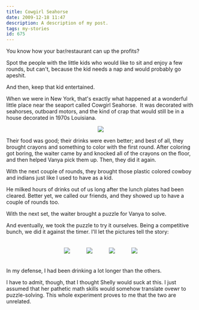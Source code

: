 ```yaml
---
title: Cowgirl Seahorse
date: 2009-12-18 11:47
description: A description of my post.
tags: my-stories
id: 675
---
```

You know how your bar/restaurant can up the profits?

Spot the people with the little kids who would like to sit and enjoy a few rounds, but can't, because the kid needs a nap and would probably go apeshit.

And then, keep that kid entertained.

When we were in New York, that's exactly what happened at a wonderful little place near the seaport called Cowgirl Seahorse.  <span class="spanEndPreview">&nbsp;</span>It was decorated with seahorses, outboard motors, and the kind of crap that would still be in a house decorated in 1970s Louisiana.

<div style="text-align:center">
<img src="/img/cowgirlseahorse.jpg">
</div>

Their food was good; their drinks were even better; and best of all, they brought crayons and something to color with the first round.  After coloring got boring, the waiter came by and knocked all of the crayons on the floor, and then helped Vanya pick them up.  Then, they did it again.

With the next couple of rounds, they brought those plastic colored cowboy and indians just like I used to have as a kid.

He milked hours of drinks out of us long after the lunch plates had been cleared.  Better yet, we called our friends, and they showed up to have a couple of rounds too.

With the next set, the waiter brought a puzzle for Vanya to solve.

And eventually, we took the puzzle to try it ourselves.  Being a competitive bunch, we did it against the timer.  I'll let the pictures tell the story:

<div style="text-align:center">
<img src="/img/puzzlemaryann.jpg" style="padding:20px">
<img src="/img/puzzlezack.jpg" style="padding:20px">
<img src="/img/puzzleshelly.jpg" style="padding:20px">
<img src="/img/puzzleben.jpg" style="padding:20px">
</div>

In my defense, I had been drinking a lot longer than the others.

I have to admit, though, that I thought Shelly would suck at this.  I just assumed that her pathetic math skills would somehow translate ovewr to puzzle-solving.  This whole experiment proves to me that the two are unrelated.
